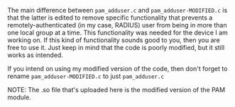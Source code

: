 The main difference between `pam_adduser.c` and `pam_adduser-MODIFIED.c` is that the latter is edited to remove specific functionality that prevents a remotely-authenticated (in my case, RADIUS) user from being in more than one local group at a time. This functionality was needed for the device I am working on. If this kind of functionality sounds good to you, then you are free to use it. Just keep in mind that the code is poorly modified, but it still works as intended.

If you intend on using my modified version of the code, then don't forget to rename `pam_adduser-MODIFIED.c` to just `pam_adduser.c`

NOTE: The .so file that's uploaded here is the modified version of the PAM module.
